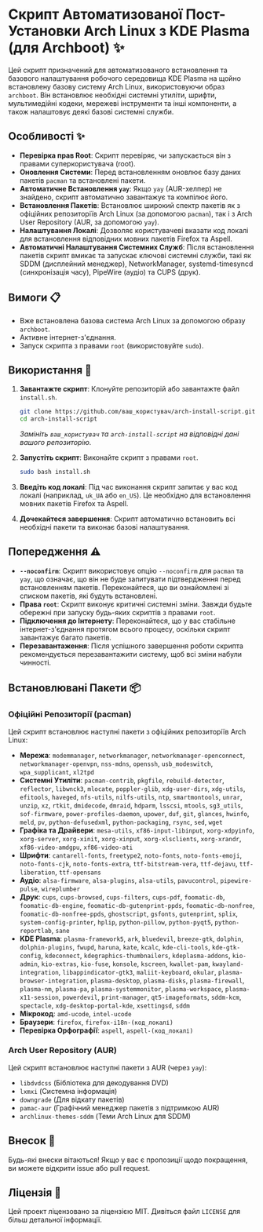 # Скрипт Автоматизованої Пост-Установки Arch Linux з KDE Plasma (для Archboot) ✨

Цей скрипт призначений для автоматизованого встановлення та базового налаштування робочого середовища KDE Plasma на щойно встановлену базову систему Arch Linux, використовуючи образ `archboot`. Він встановлює необхідні системні утиліти, шрифти, мультимедійні кодеки, мережеві інструменти та інші компоненти, а також налаштовує деякі базові системні служби.

## **Особливості** ✨

*   **Перевірка прав Root**: Скрипт перевіряє, чи запускається він з правами суперкористувача (root).
*   **Оновлення Системи**: Перед встановленням оновлює базу даних пакетів `pacman` та встановлені пакети.
*   **Автоматичне Встановлення `yay`**: Якщо `yay` (AUR-хелпер) не знайдено, скрипт автоматично завантажує та компілює його.
*   **Встановлення Пакетів**: Встановлює широкий спектр пакетів як з офіційних репозиторіїв Arch Linux (за допомогою `pacman`), так і з Arch User Repository (AUR, за допомогою `yay`).
*   **Налаштування Локалі**: Дозволяє користувачеві вказати код локалі для встановлення відповідних мовних пакетів Firefox та Aspell.
*   **Автоматичні Налаштування Системних Служб**: Після встановлення пакетів скрипт вмикає та запускає ключові системні служби, такі як SDDM (дисплейний менеджер), NetworkManager, systemd-timesyncd (синхронізація часу), PipeWire (аудіо) та CUPS (друк).

## **Вимоги** 📋

*   Вже встановлена базова система Arch Linux за допомогою образу `archboot`.
*   Активне інтернет-з'єднання.
*   Запуск скрипта з правами `root` (використовуйте `sudo`).

## **Використання** 🚀

1.  **Завантажте скрипт**: Клонуйте репозиторій або завантажте файл `install.sh`.
    ```bash
    git clone https://github.com/ваш_користувач/arch-install-script.git
    cd arch-install-script
    ```
    _Замініть `ваш_користувач` та `arch-install-script` на відповідні дані вашого репозиторію._

2.  **Запустіть скрипт**: Виконайте скрипт з правами `root`.
    ```bash
    sudo bash install.sh
    ```

3.  **Введіть код локалі**: Під час виконання скрипт запитає у вас код локалі (наприклад, `uk_UA` або `en_US`). Це необхідно для встановлення мовних пакетів Firefox та Aspell.

4.  **Дочекайтеся завершення**: Скрипт автоматично встановить всі необхідні пакети та виконає базові налаштування.

## **Попередження** ⚠️

*   **`--noconfirm`**: Скрипт використовує опцію `--noconfirm` для `pacman` та `yay`, що означає, що він не буде запитувати підтвердження перед встановленням пакетів. Переконайтеся, що ви ознайомлені зі списком пакетів, які будуть встановлені.
*   **Права `root`**: Скрипт виконує критичні системні зміни. Завжди будьте обережні при запуску будь-яких скриптів з правами `root`.
*   **Підключення до Інтернету**: Переконайтеся, що у вас стабільне інтернет-з'єднання протягом всього процесу, оскільки скрипт завантажує багато пакетів.
*   **Перезавантаження**: Після успішного завершення роботи скрипта рекомендується перезавантажити систему, щоб всі зміни набули чинності.

## **Встановлювані Пакети** 📦

### **Офіційні Репозиторії (pacman)**

Цей скрипт встановлює наступні пакети з офіційних репозиторіїв Arch Linux:

*   **Мережа**: `modemmanager`, `networkmanager`, `networkmanager-openconnect`, `networkmanager-openvpn`, `nss-mdns`, `openssh`, `usb_modeswitch`, `wpa_supplicant`, `xl2tpd`
*   **Системні Утиліти**: `pacman-contrib`, `pkgfile`, `rebuild-detector`, `reflector`, `libwnck3`, `mlocate`, `poppler-glib`, `xdg-user-dirs`, `xdg-utils`, `efitools`, `haveged`, `nfs-utils`, `nilfs-utils`, `ntp`, `smartmontools`, `unrar`, `unzip`, `xz`, `rtkit`, `dmidecode`, `dmraid`, `hdparm`, `lsscsi`, `mtools`, `sg3_utils`, `sof-firmware`, `power-profiles-daemon`, `upower`, `duf`, `git`, `glances`, `hwinfo`, `meld`, `pv`, `python-defusedxml`, `python-packaging`, `rsync`, `sed`, `wget`
*   **Графіка та Драйвери**: `mesa-utils`, `xf86-input-libinput`, `xorg-xdpyinfo`, `xorg-server`, `xorg-xinit`, `xorg-xinput`, `xorg-xlsclients`, `xorg-xrandr`, `xf86-video-amdgpu`, `xf86-video-ati`
*   **Шрифти**: `cantarell-fonts`, `freetype2`, `noto-fonts`, `noto-fonts-emoji`, `noto-fonts-cjk`, `noto-fonts-extra`, `ttf-bitstream-vera`, `ttf-dejavu`, `ttf-liberation`, `ttf-opensans`
*   **Аудіо**: `alsa-firmware`, `alsa-plugins`, `alsa-utils`, `pavucontrol`, `pipewire-pulse`, `wireplumber`
*   **Друк**: `cups`, `cups-browsed`, `cups-filters`, `cups-pdf`, `foomatic-db`, `foomatic-db-engine`, `foomatic-db-gutenprint-ppds`, `foomatic-db-nonfree`, `foomatic-db-nonfree-ppds`, `ghostscript`, `gsfonts`, `gutenprint`, `splix`, `system-config-printer`, `hplip`, `python-pillow`, `python-pyqt5`, `python-reportlab`, `sane`
*   **KDE Plasma**: `plasma-framework5`, `ark`, `bluedevil`, `breeze-gtk`, `dolphin`, `dolphin-plugins`, `fwupd`, `haruna`, `kate`, `kcalc`, `kde-cli-tools`, `kde-gtk-config`, `kdeconnect`, `kdegraphics-thumbnailers`, `kdeplasma-addons`, `kio-admin`, `kio-extras`, `kio-fuse`, `konsole`, `kscreen`, `kwallet-pam`, `kwayland-integration`, `libappindicator-gtk3`, `maliit-keyboard`, `okular`, `plasma-browser-integration`, `plasma-desktop`, `plasma-disks`, `plasma-firewall`, `plasma-nm`, `plasma-pa`, `plasma-systemmonitor`, `plasma-workspace`, `plasma-x11-session`, `powerdevil`, `print-manager`, `qt5-imageformats`, `sddm-kcm`, `spectacle`, `xdg-desktop-portal-kde`, `xsettingsd`, `sddm`
*   **Мікрокод**: `amd-ucode`, `intel-ucode`
*   **Браузери**: `firefox`, `firefox-i18n-(код_локалі)`
*   **Перевірка Орфографії**: `aspell`, `aspell-(код_локалі)`

### **Arch User Repository (AUR)**

Цей скрипт встановлює наступні пакети з AUR (через `yay`):

*   `libdvdcss` (Бібліотека для декодування DVD)
*   `lxmxi` (Системна інформація)
*   `downgrade` (Для відкату пакетів)
*   `pamac-aur` (Графічний менеджер пакетів з підтримкою AUR)
*   `archlinux-themes-sddm` (Теми Arch Linux для SDDM)

## **Внесок** 🤝

Будь-які внески вітаються! Якщо у вас є пропозиції щодо покращення, ви можете відкрити issue або pull request.

## **Ліцензія** 📄

Цей проект ліцензовано за ліцензією MIT. Дивіться файл `LICENSE` для більш детальної інформації. 
